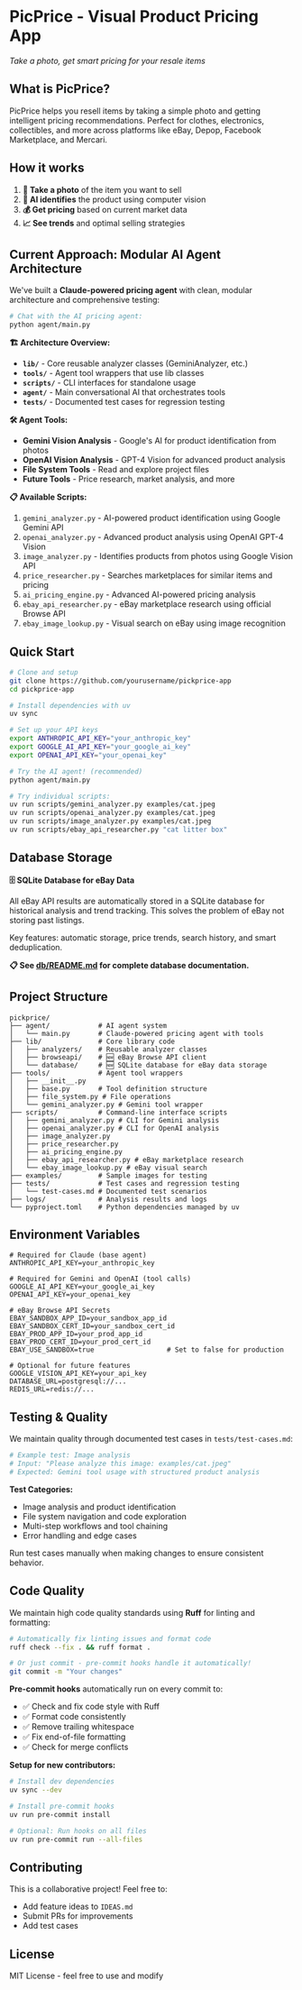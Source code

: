 # PicPrice - Visual Product Pricing App

_Take a photo, get smart pricing for your resale items_

## What is PicPrice?

PicPrice helps you resell items by taking a simple photo and getting intelligent pricing recommendations. Perfect for clothes, electronics, collectibles, and more across platforms like eBay, Depop, Facebook Marketplace, and Mercari.

## How it works

1. **📸 Take a photo** of the item you want to sell
2. **🤖 AI identifies** the product using computer vision
3. **💰 Get pricing** based on current market data
4. **📈 See trends** and optimal selling strategies

## Current Approach: Modular AI Agent Architecture

We've built a **Claude-powered pricing agent** with clean, modular architecture and comprehensive testing:

```bash
# Chat with the AI pricing agent:
python agent/main.py
```

**🏗️ Architecture Overview:**

- **`lib/`** - Core reusable analyzer classes (GeminiAnalyzer, etc.)
- **`tools/`** - Agent tool wrappers that use lib classes
- **`scripts/`** - CLI interfaces for standalone usage
- **`agent/`** - Main conversational AI that orchestrates tools
- **`tests/`** - Documented test cases for regression testing

**🛠️ Agent Tools:**

- **Gemini Vision Analysis** - Google's AI for product identification from photos
- **OpenAI Vision Analysis** - GPT-4 Vision for advanced product analysis
- **File System Tools** - Read and explore project files
- **Future Tools** - Price research, market analysis, and more

**📋 Available Scripts:**

1. `gemini_analyzer.py` - AI-powered product identification using Google Gemini API
2. `openai_analyzer.py` - Advanced product analysis using OpenAI GPT-4 Vision
3. `image_analyzer.py` - Identifies products from photos using Google Vision API
4. `price_researcher.py` - Searches marketplaces for similar items and pricing
5. `ai_pricing_engine.py` - Advanced AI-powered pricing analysis
6. `ebay_api_researcher.py` - eBay marketplace research using official Browse API
7. `ebay_image_lookup.py` - Visual search on eBay using image recognition

## Quick Start

```bash
# Clone and setup
git clone https://github.com/yourusername/pickprice-app
cd pickprice-app

# Install dependencies with uv
uv sync

# Set up your API keys
export ANTHROPIC_API_KEY="your_anthropic_key"
export GOOGLE_AI_API_KEY="your_google_ai_key"
export OPENAI_API_KEY="your_openai_key"

# Try the AI agent! (recommended)
python agent/main.py

# Try individual scripts:
uv run scripts/gemini_analyzer.py examples/cat.jpeg
uv run scripts/openai_analyzer.py examples/cat.jpeg
uv run scripts/image_analyzer.py examples/cat.jpeg
uv run scripts/ebay_api_researcher.py "cat litter box"
```

## Database Storage

**🗄️ SQLite Database for eBay Data**

All eBay API results are automatically stored in a SQLite database for historical analysis and trend tracking. This solves the problem of eBay not storing past listings.

Key features: automatic storage, price trends, search history, and smart deduplication.

**📋 See [db/README.md](db/README.md) for complete database documentation.**

## Project Structure

```
pickprice/
├── agent/            # AI agent system
│   └── main.py       # Claude-powered pricing agent with tools
├── lib/              # Core library code
│   ├── analyzers/    # Reusable analyzer classes
│   ├── browseapi/    # 🆕 eBay Browse API client
│   └── database/     # 🆕 SQLite database for eBay data storage
├── tools/            # Agent tool wrappers
│   ├── __init__.py
│   ├── base.py       # Tool definition structure
│   ├── file_system.py # File operations
│   └── gemini_analyzer.py # Gemini tool wrapper
├── scripts/          # Command-line interface scripts
│   ├── gemini_analyzer.py # CLI for Gemini analysis
│   ├── openai_analyzer.py # CLI for OpenAI analysis
│   ├── image_analyzer.py
│   ├── price_researcher.py
│   ├── ai_pricing_engine.py
│   ├── ebay_api_researcher.py # eBay marketplace research
│   └── ebay_image_lookup.py # eBay visual search
├── examples/         # Sample images for testing
├── tests/            # Test cases and regression testing
│   └── test-cases.md # Documented test scenarios
├── logs/             # Analysis results and logs
└── pyproject.toml    # Python dependencies managed by uv
```

## Environment Variables

```env
# Required for Claude (base agent)
ANTHROPIC_API_KEY=your_anthropic_key

# Required for Gemini and OpenAI (tool calls)
GOOGLE_AI_API_KEY=your_google_ai_key
OPENAI_API_KEY=your_openai_key

# eBay Browse API Secrets
EBAY_SANDBOX_APP_ID=your_sandbox_app_id
EBAY_SANDBOX_CERT_ID=your_sandbox_cert_id
EBAY_PROD_APP_ID=your_prod_app_id
EBAY_PROD_CERT_ID=your_prod_cert_id
EBAY_USE_SANDBOX=true                  # Set to false for production

# Optional for future features
GOOGLE_VISION_API_KEY=your_api_key
DATABASE_URL=postgresql://...
REDIS_URL=redis://...
```

## Testing & Quality

We maintain quality through documented test cases in `tests/test-cases.md`:

```bash
# Example test: Image analysis
# Input: "Please analyze this image: examples/cat.jpeg"
# Expected: Gemini tool usage with structured product analysis
```

**Test Categories:**

- Image analysis and product identification
- File system navigation and code exploration
- Multi-step workflows and tool chaining
- Error handling and edge cases

Run test cases manually when making changes to ensure consistent behavior.

## Code Quality

We maintain high code quality standards using **Ruff** for linting and formatting:

```bash
# Automatically fix linting issues and format code
ruff check --fix . && ruff format .

# Or just commit - pre-commit hooks handle it automatically!
git commit -m "Your changes"
```

**Pre-commit hooks** automatically run on every commit to:

- ✅ Check and fix code style with Ruff
- ✅ Format code consistently
- ✅ Remove trailing whitespace
- ✅ Fix end-of-file formatting
- ✅ Check for merge conflicts

**Setup for new contributors:**

```bash
# Install dev dependencies
uv sync --dev

# Install pre-commit hooks
uv run pre-commit install

# Optional: Run hooks on all files
uv run pre-commit run --all-files
```

## Contributing

This is a collaborative project! Feel free to:

- Add feature ideas to `IDEAS.md`
- Submit PRs for improvements
- Add test cases

## License

MIT License - feel free to use and modify
